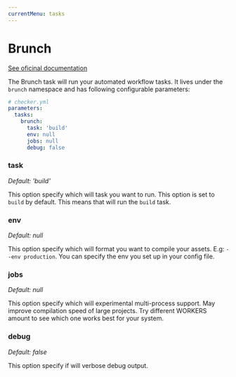 ```yaml
---
currentMenu: tasks
---
```


# Brunch

[See oficinal documentation](http://brunch.io/)

The Brunch task will run your automated workflow tasks.
It lives under the `brunch` namespace and has following configurable parameters:

```yml
# checker.yml
parameters:
  tasks:
    brunch:
      task: 'build'
      env: null
      jobs: null
      debug: false
```

### task

*Default: 'build'*

This option specify which will task you want to run.
This option is set to `build` by default. 
This means that will run the `build` task.

### env

*Default: null*

This option specify which will format you want to compile your assets.
E.g: `--env production`. You can specify the env you set up in your config file.

### jobs

*Default: null*

This option specify which will experimental multi-process support.
May improve compilation speed of large projects.
Try different WORKERS amount to see which one works best for your system.

### debug

*Default: false*

This option specify if will verbose debug output.
